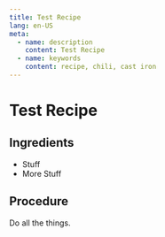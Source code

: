 ```yaml
---
title: Test Recipe
lang: en-US
meta:
  - name: description
    content: Test Recipe
  - name: keywords
    content: recipe, chili, cast iron
---
```


# Test Recipe

## Ingredients
* Stuff
* More Stuff

## Procedure
Do all the things.